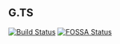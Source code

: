 ## G.TS
[![Build Status](https://travis-ci.com/gradii/g.ts.svg)](https://travis-ci.com/gradii/g.ts)
[![FOSSA Status](https://app.fossa.io/api/projects/git%2Bgithub.com%2Fgradii%2Fg.ts.svg?type=shield)](https://app.fossa.io/projects/git%2Bgithub.com%2Fgradii%2Fg.ts?ref=badge_shield)

